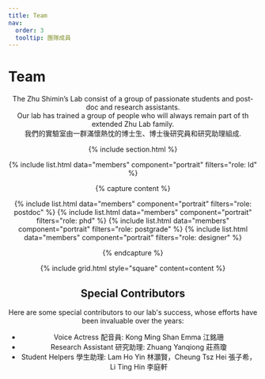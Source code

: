 ```yaml
---
title: Team
nav:
  order: 3
  tooltip: 團隊成員
---
```


# Team

<center> The Zhu Shimin’s Lab consist of a group of passionate students and post-doc and research assistants.<br>
Our lab has trained a group of people who will always remain part of th extended Zhu Lab family.<br>
我們的實驗室由一群滿懷熱忱的博士生、博士後研究員和研究助理組成.

{% include section.html %}


{% include list.html data="members" component="portrait" filters="role: ld" %}



{% capture content %}

{% include list.html data="members" component="portrait" filters="role: postdoc" %}
{% include list.html data="members" component="portrait" filters="role: phd" %}
{% include list.html data="members" component="portrait" filters="role: postgrade" %}
{% include list.html data="members" component="portrait" filters="role: designer" %}

{% endcapture %}


{% include grid.html style="square" content=content %}



<h2>Special Contributors</h2>

Here are some special contributors to our lab's success, whose efforts have been invaluable over the years:

<ul>
    <li>Voice Actress 配音員: Kong Ming Shan Emma 江銘珊 </li>
    <li>Research Assistant 研究助理: Zhuang Yanqiong 莊燕瓊</li>
    <li>Student Helpers 學生助理: Lam Ho Yin 林灝賢，Cheung Tsz Hei 張子希，Li Ting Hin 李庭軒</li>

</ul>